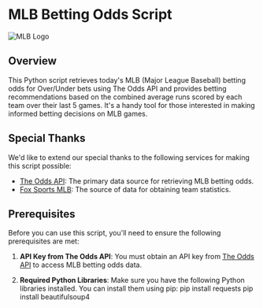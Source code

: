 # MLB Betting Odds Script

![MLB Logo]([https://upload.wikimedia.org/wikipedia/commons/thumb/a/a6/MLB_LOGO.svg/320px-MLB_LOGO.svg.png](https://www.mlbstatic.com/team-logos/league-on-dark/1.svg))

## Overview

This Python script retrieves today's MLB (Major League Baseball) betting odds for Over/Under bets using The Odds API and provides betting recommendations based on the combined average runs scored by each team over their last 5 games. It's a handy tool for those interested in making informed betting decisions on MLB games.

## Special Thanks

We'd like to extend our special thanks to the following services for making this script possible:

- [The Odds API](https://the-odds-api.com): The primary data source for retrieving MLB betting odds.
- [Fox Sports MLB](https://www.foxsports.com/mlb/): The source of data for obtaining team statistics.

## Prerequisites

Before you can use this script, you'll need to ensure the following prerequisites are met:

1. **API Key from The Odds API**: You must obtain an API key from [The Odds API](https://the-odds-api.com) to access MLB betting odds data.

2. **Required Python Libraries**: Make sure you have the following Python libraries installed. You can install them using pip:
   pip install requests
   pip install beautifulsoup4


